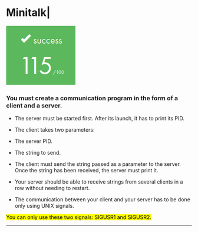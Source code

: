 # Minitalk|
![Project Image](img/src.png)


### **You must create a communication program in the form of a client and a server.** ###

- The server must be started first. After its launch, it has to print its PID.

- The client takes two parameters:

- The server PID.

- The string to send.

- The client must send the string passed as a parameter to the server.
Once the string has been received, the server must print it.

- Your server should be able to receive strings from several clients in a row without
needing to restart.

- The communication between your client and your server has to be done only using
UNIX signals.


<mark>You can only use these two signals: SIGUSR1 and SIGUSR2.

---

